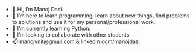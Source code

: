- 👋 Hi, I’m Manoj Dasi.
- 👀 I’m here to learn programming, learn about new things, find problems to solutions and use it for my personal/professional work.
- 🌱 I’m currently learning Python.
- 💞️ I’m looking to collaborate with other students.
- 📫 manojvnit@gmail.com & linkedin.com/manojdasi

<!---
DM2293 is a ✨ special ✨ repository because its `README.md` (this file) appears on your GitHub profile.
You can click the Preview link to take a look at your changes.
--->
